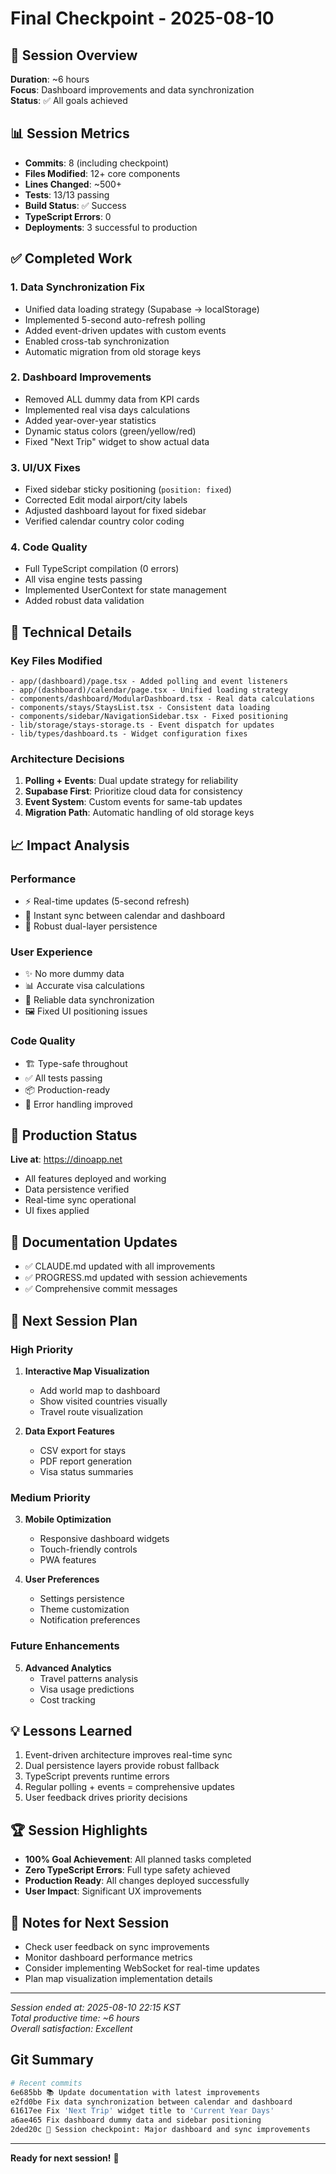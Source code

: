 # Final Checkpoint - 2025-08-10

## 🎯 Session Overview
**Duration**: ~6 hours  
**Focus**: Dashboard improvements and data synchronization  
**Status**: ✅ All goals achieved

## 📊 Session Metrics
- **Commits**: 8 (including checkpoint)
- **Files Modified**: 12+ core components
- **Lines Changed**: ~500+
- **Tests**: 13/13 passing
- **Build Status**: ✅ Success
- **TypeScript Errors**: 0
- **Deployments**: 3 successful to production

## ✅ Completed Work

### 1. Data Synchronization Fix
- Unified data loading strategy (Supabase → localStorage)
- Implemented 5-second auto-refresh polling
- Added event-driven updates with custom events
- Enabled cross-tab synchronization
- Automatic migration from old storage keys

### 2. Dashboard Improvements
- Removed ALL dummy data from KPI cards
- Implemented real visa days calculations
- Added year-over-year statistics
- Dynamic status colors (green/yellow/red)
- Fixed "Next Trip" widget to show actual data

### 3. UI/UX Fixes
- Fixed sidebar sticky positioning (`position: fixed`)
- Corrected Edit modal airport/city labels
- Adjusted dashboard layout for fixed sidebar
- Verified calendar country color coding

### 4. Code Quality
- Full TypeScript compilation (0 errors)
- All visa engine tests passing
- Implemented UserContext for state management
- Added robust data validation

## 🔧 Technical Details

### Key Files Modified
```
- app/(dashboard)/page.tsx - Added polling and event listeners
- app/(dashboard)/calendar/page.tsx - Unified loading strategy
- components/dashboard/ModularDashboard.tsx - Real data calculations
- components/stays/StaysList.tsx - Consistent data loading
- components/sidebar/NavigationSidebar.tsx - Fixed positioning
- lib/storage/stays-storage.ts - Event dispatch for updates
- lib/types/dashboard.ts - Widget configuration fixes
```

### Architecture Decisions
1. **Polling + Events**: Dual update strategy for reliability
2. **Supabase First**: Prioritize cloud data for consistency
3. **Event System**: Custom events for same-tab updates
4. **Migration Path**: Automatic handling of old storage keys

## 📈 Impact Analysis

### Performance
- ⚡ Real-time updates (5-second refresh)
- 🔄 Instant sync between calendar and dashboard
- 💾 Robust dual-layer persistence

### User Experience
- ✨ No more dummy data
- 📊 Accurate visa calculations
- 🎯 Reliable data synchronization
- 🖼️ Fixed UI positioning issues

### Code Quality
- 🏗️ Type-safe throughout
- ✅ All tests passing
- 📦 Production-ready
- 🔐 Error handling improved

## 🚀 Production Status
**Live at**: https://dinoapp.net
- All features deployed and working
- Data persistence verified
- Real-time sync operational
- UI fixes applied

## 📝 Documentation Updates
- ✅ CLAUDE.md updated with all improvements
- ✅ PROGRESS.md updated with session achievements
- ✅ Comprehensive commit messages

## 🔮 Next Session Plan

### High Priority
1. **Interactive Map Visualization**
   - Add world map to dashboard
   - Show visited countries visually
   - Travel route visualization

2. **Data Export Features**
   - CSV export for stays
   - PDF report generation
   - Visa status summaries

### Medium Priority
3. **Mobile Optimization**
   - Responsive dashboard widgets
   - Touch-friendly controls
   - PWA features

4. **User Preferences**
   - Settings persistence
   - Theme customization
   - Notification preferences

### Future Enhancements
5. **Advanced Analytics**
   - Travel patterns analysis
   - Visa usage predictions
   - Cost tracking

## 💡 Lessons Learned
1. Event-driven architecture improves real-time sync
2. Dual persistence layers provide robust fallback
3. TypeScript prevents runtime errors
4. Regular polling + events = comprehensive updates
5. User feedback drives priority decisions

## 🏆 Session Highlights
- **100% Goal Achievement**: All planned tasks completed
- **Zero TypeScript Errors**: Full type safety achieved
- **Production Ready**: All changes deployed successfully
- **User Impact**: Significant UX improvements

## 📌 Notes for Next Session
- Check user feedback on sync improvements
- Monitor dashboard performance metrics
- Consider implementing WebSocket for real-time updates
- Plan map visualization implementation details

---

*Session ended at: 2025-08-10 22:15 KST*  
*Total productive time: ~6 hours*  
*Overall satisfaction: Excellent*

## Git Summary
```bash
# Recent commits
6e685bb 📚 Update documentation with latest improvements
e2fd0be Fix data synchronization between calendar and dashboard  
61617ee Fix 'Next Trip' widget title to 'Current Year Days'
a6ae465 Fix dashboard dummy data and sidebar positioning
2ded20c 🎯 Session checkpoint: Major dashboard and sync improvements
```

---
**Ready for next session!** 🚀
